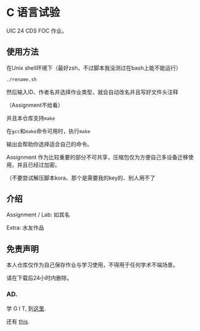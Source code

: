# C 语言试验
UIC 24 CDS FOC 作业。

## 使用方法
在Unix shell环境下（最好zsh，不过脚本我没测过在bash上能不能运行）

```bash
./rename.sh
```

然后输入ID、作者名并选择作业类型，就会自动改名并且写好文件头注释

（Assignment不给看）

并且本仓库支持`make`

在`gcc`和`make`命令可用时，执行`make`

输出会帮助你选择适合自己的命令。

Assignment 作为比较重要的部分不可共享，压缩包仅为方便自己多设备迁移使用，并且已经过加密。

（不要尝试解压脚本kora、那个是需要我的key的、别人用不了

## 介绍
Assignment / Lab: 如其名

Extra: 水友作品

## 免责声明
本人仓库仅作为自己保存作业与学习使用，不得用于任何学术不端场景。

请在下载后24小时内删除。

### AD.
学 G I T, 到[这里](./docs/git-guide.md).

还有 [this](./docs/看这个.md).